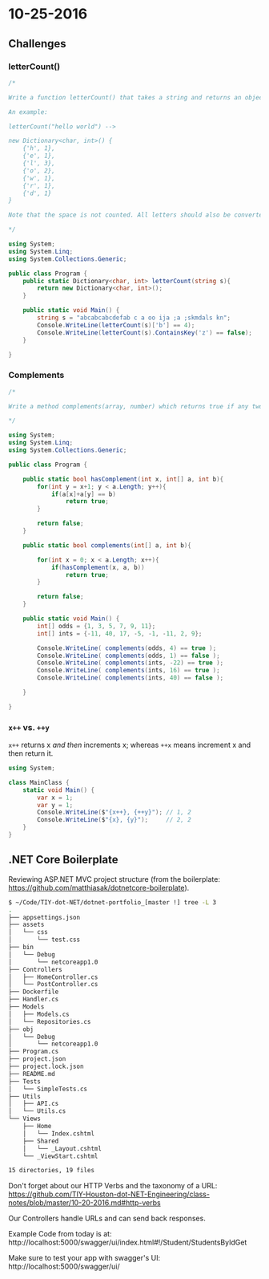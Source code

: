 # 10-25-2016

## Challenges

### letterCount()

```c#
/*

Write a function letterCount() that takes a string and returns an object with the count of each letter that is in the string.

An example:

letterCount("hello world") -->

new Dictionary<char, int>() {
    {'h', 1},
    {'e', 1},
    {'l', 3},
    {'o', 2},
    {'w', 1},
    {'r', 1},
    {'d', 1}
}

Note that the space is not counted. All letters should also be converted to lower case when counting them.

*/

using System;
using System.Linq;
using System.Collections.Generic;

public class Program {
    public static Dictionary<char, int> letterCount(string s){
        return new Dictionary<char, int>();
    }

    public static void Main() {
        string s = "abcabcabcdefab c a oo ija ;a ;skmdals kn";
        Console.WriteLine(letterCount(s)['b'] == 4);
        Console.WriteLine(letterCount(s).ContainsKey('z') == false);
    }

}
```

### Complements

```c#
/*

Write a method complements(array, number) which returns true if any two numbers in the array sum to the number.

*/

using System;
using System.Linq;
using System.Collections.Generic;

public class Program {

    public static bool hasComplement(int x, int[] a, int b){
        for(int y = x+1; y < a.Length; y++){
            if(a[x]+a[y] == b)
                return true;
        }

        return false;
    }

    public static bool complements(int[] a, int b){

        for(int x = 0; x < a.Length; x++){
            if(hasComplement(x, a, b))
                return true;
        }

        return false;
    }

    public static void Main() {
        int[] odds = {1, 3, 5, 7, 9, 11};
        int[] ints = {-11, 40, 17, -5, -1, -11, 2, 9};

        Console.WriteLine( complements(odds, 4) == true );
        Console.WriteLine( complements(odds, 1) == false );
        Console.WriteLine( complements(ints, -22) == true );
        Console.WriteLine( complements(ints, 16) == true );
        Console.WriteLine( complements(ints, 40) == false );

    }

}
```

### `x++` vs. `++y`

`x++` returns x _and then_ increments x; whereas `++x` means increment x and then return it.

```c#
using System;

class MainClass {
    static void Main() {
        var x = 1;
        var y = 1;
        Console.WriteLine($"{x++}, {++y}"); // 1, 2
        Console.WriteLine($"{x}, {y}");     // 2, 2
    }
}
```

## .NET Core Boilerplate

Reviewing ASP.NET MVC project structure (from the boilerplate: https://github.com/matthiasak/dotnetcore-boilerplate).

```sh
$ ~/Code/TIY-dot-NET/dotnet-portfolio_[master !] tree -L 3
.
├── appsettings.json
├── assets
│   └── css
│       └── test.css
├── bin
│   └── Debug
│       └── netcoreapp1.0
├── Controllers
│   ├── HomeController.cs
│   └── PostController.cs
├── Dockerfile
├── Handler.cs
├── Models
│   ├── Models.cs
│   └── Repositories.cs
├── obj
│   └── Debug
│       └── netcoreapp1.0
├── Program.cs
├── project.json
├── project.lock.json
├── README.md
├── Tests
│   └── SimpleTests.cs
├── Utils
│   ├── API.cs
│   └── Utils.cs
└── Views
    ├── Home
    │   └── Index.cshtml
    ├── Shared
    │   └── _Layout.cshtml
    └── _ViewStart.cshtml

15 directories, 19 files
```

Don't forget about our HTTP Verbs and the taxonomy of a URL: https://github.com/TIY-Houston-dot-NET-Engineering/class-notes/blob/master/10-20-2016.md#http-verbs

Our Controllers handle URLs and can send back responses.

Example Code from today is at: http://localhost:5000/swagger/ui/index.html#!/Student/StudentsByIdGet

Make sure to test your app with swagger's UI: http://localhost:5000/swagger/ui/

